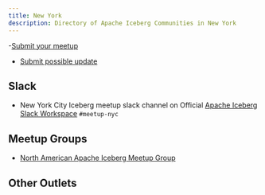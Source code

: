 ```yaml
---
title: New York
description: Directory of Apache Iceberg Communities in New York
---
```

-[Submit your meetup](https://airtable.com/appjJ1DnEMvRV173g/pagH1oVMGTgzuwGTg/form)
- [Submit possible update](https://airtable.com/appjJ1DnEMvRV173g/pagqESey2e5R7pV1z/form)

## Slack

- New York City Iceberg meetup slack channel on Official [Apache Iceberg Slack Workspace](https://iceberg.apache.org/community/) `#meetup-nyc`

## Meetup Groups

- [North American Apache Iceberg Meetup Group](https://www.meetup.com/na-apache-iceberg-meetups/)

## Other Outlets